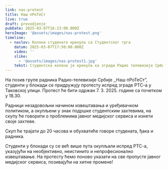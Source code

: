 ```yaml
---
link: nas-protest
title: Наш пРоТеСт
live: true
draft: prevodjenje
pubDate: 2025-03-07T16:13:00.000Z
heroImage: '@assets/images/nas-protest.png'
timeline:
  - naslov: Колона студената кренула са Студентског трга
    datum: 2025-03-07T17:50:00.000Z
    video: ''
    slike:
      - '@assets/images/nas-protest1.jpg'
    tekst: Студентска колона је кренула ка згради Радио телевизије Србије, повикујући „Генерални штрајк”, „Сви на РТС”, „Пођите са нама” и „Сви на улице”.
---
```

На позив групе радника Радио-телевизије Србије ,,Наш пРоТеСт”, студенти у блокади се придружују протесту испред зграде РТС-а у Таковској улици. Протест ће бити одржан 7. 3. 2025. године са почетком у 18.30.

Радници незадовољни начином извештавања и уређивачком политиком, а окупљени у знак подршке студентским захтевима, на скупу ће говорити о проблемима јавног медијског сервиса и изнети своје захтеве.

Скуп ће трајати до 20 часова и обухватиће говоре студената, ђака и радника.

Студенти у блокади су се већ више пута окупљали испред РТС-а, указујући на необјективно, неистинито и непрофесионално извештавање. На протесту ћемо поново указати на све пропусте јавног медијског сервиса, позивајући на хитне промене!
